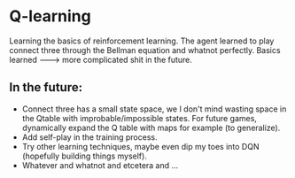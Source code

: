 # Q-learning
Learning the basics of reinforcement learning. 
The agent learned to play connect three through the Bellman equation and whatnot perfectly.
Basics learned ---> more complicated shit in the future. 


## In the future:
- Connect three has a small state space, we I don't mind wasting space in the Qtable with improbable/impossible states.
  For future games, dynamically expand the Q table with maps for example (to generalize).
- Add self-play in the training process.
- Try other learning techniques, maybe even dip my toes into DQN (hopefully building things myself).
- Whatever and whatnot and etcetera and ...
  


